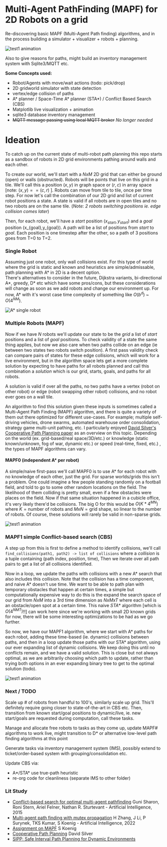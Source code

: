 # Multi-Agent PathFinding (MAPF) for 2D Robots on a grid
Re-discovering basic MAPF (Multi-Agent Path finding) algorithms, and in the process building a simulator + visualizer + robots + planning. 

![test1 animation](dev/test1.gif)

Also to give reasons for paths, might build an inventory management system with Sqlite3/MQTT etc.

**Some Concepts used:**
- Robot/Agents with move/wait actions (todo: pick/drop)
- 2D gridworld simulator with state detection
- vertex/edge collision of paths
- A* planner / Space-Time A* planner (STA*) / Conflict Based Search (CBS)
- Matplotlib live visualization + animation
- sqlite3 database inventory management
- ~~MQTT message passing using local MQTT broker~~ *No longer needed*

# Ideation

To catch up on the current state of multi-robot path planning this repo starts as a sandbox of robots in 2D grid environments pathing around walls and each other.

To create our world, we'll start with a $NxM$ 2D grid that can either be ground (open) or walls (obstructed). Robots will be points that live on this grid in a tile. We'll call this a position $(x,y)$ in graph space or $(r,c)$ in array space [note: $(x,y) == (c, r)$ ]. Robots can move from tile to tile, once per time step. 
For now let's call the combination of our 2D grid and list of current robot positions a state. A state is valid if all robots are in open tiles and no two robots are on the same tile.  (*Note: 2 robots switching positions ie. edge collision comes later*)

Then, for each robot, we'll have a $start$ position $(x_{start},y_{start})$ and a $goal$ position (x_{goal},y_{goal}). A path will be a list of positions from $start$ to $goal$. Each position is one timestep after the other, so a path of 3 positions goes from T=0 to T=2.

### Single Robot
Assuming just one robot, only wall collisions exist. For this type of world  where the grid is static and known and heuristics are simple/admissable, path planning with A* in 2D is a decent option.  
There's alternatives to consider in the future, Dijkstra variants, bi-directional A*, greedy, D* etc which have some pros/cons, but these considerations will change as soon as we add robots and change our environment up. For now, A* with it's worst case time complexity of something like  $O(b^d)$ ~ $O(4^{NM})$. 

![A* single robot](dev/astar_single.gif)

### Multiple Robots (MAPF)
Now if we have $N$ robots we'll update our state to be the $grid$ a list of $start$ positions and a list of $goal$ positions.
To check validity of a state the same thing applies, but now we also care when two paths collide on an edge (ie between two states two robots switch position). A first pass validity check can compare pairs of states for these edge collisions, which will work for a live environment, but in the algorithm space lets get a more complete solution by expecting to have paths for all robots planned and call this combination a $solution$ which is our grid, starts, goals, and paths for all robots. 

A solution is valid if over all the paths, no two paths have a vertex (robot on other robot) or edge (robot swapping other robot) collisions, and no robot ever goes on a wall tile. 

An algorithm to find this solution given these inputs is sometimes called a Multi-Agent Path Finding (MAPF) algorithm, and there is quite a variety of them out there optimized for different use-cases. For example; multiple self-driving vehicles, drone swarms, automated warehouse order consolidation, strategy game multi-unit pathing, etc. I particularly enjoyed [David Silver's Cooperative Path Planning paper](https://www.davidsilver.uk/wp-content/uploads/2020/03/coop-path-AIWisdom.pdf) as an overview on this topic. Depending on the world (ex. grid-based/real space/3D/etc.) or knowledge (static known/unknown, fog of war, dynamic etc.) or speed (real-time, fixed, etc.) , the types of MAPF algorithms can vary. 

#### MAPF0 (independent A* per robot)
A simple/naive first-pass we'll call MAPF0 is to use A* for each robot with no knowledge of each other, just the grid. For sparse worlds/grids this isn't a problem. One could imagine a few people standing randomly on a football field, and told to go to some other random locations on the field. The likelihood of them colliding is pretty small, even if a few obstacles were places on the field. Now if that same situation happened in a cubicle office, it's very likely there'd be collisions. The big O for this would be $O(K* 4^{MN})$ where $K=\text{number of robots}$ and $MxN = \text{grid shape}$, so linear to the number of robots.
Of course, these solutions will rarely be valid in non-sparse grids. 

![test1 animation](dev/mapf0.gif)

### MAPF1 simple Conflict-based search (CBS)
A step up from this is first to define a method to identify collisions, we'll call `find_collisions(path1, path2) -> list of collisions` where a $collision$ is a tuple containing $(\text{path index, position, time})$, Then we iterate over all path pairs to get a list of all collisions identified. 

Now in a loop, we update the paths with collisions with a new A* search that also includes this collision. Note that the collision has a time component, and naive A* doesn't use time. We want to be able to path plan with temporary obstacles that happen at certain times, a simple but computationally expensive way to do this is the expand the search space of our grid from $NxM$ into a 3rd time dimension as $NxMxT$ where each cell is an obstacle/open spot at a certain time. This naive $STA*$ algorithm [which is $O(4^{NMT})$!!] can work here since we're working with small 2D known grids for now, there will be some interesting optimizations to be had as we go further.  

So now, we have our MAPF1 algorithm, where we start with A* paths for each robot, adding these time-based (ie. dynamic) collisions between paths, and then in a loop update those paths with our STA* algorithm, using our ever expanding list of dynamic collisions.  We keep doing this until no conflicts remain, and we have a valid solution. This is close but not always optimal, as we are arbitrarily choosing which path to update, rather than trying both options in an ever expanding binary tree to get to the optimal solution (todo).

![test1 animation](dev/scenario4.gif)

### Next / TODO
Scale up # of robots from handful to 100's, similarly scale up grid. This'll definitely require going closer to state-of-the-art in CBS etc.
Then, transition from known start/goal positions to dynamic/live, ie. new start/goals are requested during computation, call these tasks. 

Manage and allocate free robots to tasks as they come up, update MAPF# algorithms to work live, might transition to D* or alternative low-level path finding algorithms at this point

Generate tasks via inventory management system (IMS), possibly extend to ticket/order-based system with grouping/consolidation etc.

Update CBS via:
- A*/STA* use true-path heuristic
- re-org code for cleanliness (separate IMS to other folder)

### Lit Study

- [Conflict-based search for optimal multi-agent pathfinding](https://doi.org/10.1016/j.artint.2014.11.006) Guni Sharon, Roni Stern, Ariel Felner, Nathan R. Sturtevant - Artificial Intelligence, 2015
- [Multi-agent path finding with mutex propagation](https://doi.org/10.1016/j.artint.2022.103766) H Zhang, J Li, P Surynek, TKS Kumar, S Koenig - Artificial Intelligence, 2022 
- [Assignment on MAPF](http://idm-lab.org/project-p/project.html) S Koenig
- [Cooperative Path Planning](https://www.davidsilver.uk/wp-content/uploads/2020/03/coop-path-AIWisdom.pdf) David Silver
- [SIPP: Safe Interval Path Planning for Dynamic Environments](https://www.cs.cmu.edu/~maxim/files/sipp_icra11.pdf)
